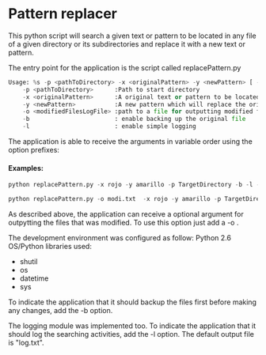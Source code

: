 # Pattern replacer 
This python script will search a given text or pattern to be located in any file of a given directory or its subdirectories and replace it with a new text or pattern.

The entry point for the application is the script called replacePattern.py

```python
Usage: %s -p <pathToDirectory> -x <originalPattern> -y <newPattern> [ -o <modifiedFilesLogFile> ] [ -b ] [ -l ]
    -p <pathToDirectory>      :Path to start directory
    -x <originalPattern>      :A original text or pattern to be located
    -y <newPattern>           :A new pattern which will replace the original
    -o <modifiedFilesLogFile> :path to a file for outputting modified files
    -b                        : enable backing up the original file
    -l                        : enable simple logging
```
The application is able to receive the arguments in variable order using the option prefixes:

#### Examples:
```python
python replacePattern.py -x rojo -y amarillo -p TargetDirectory -b -l -o modi.txt

python replacePattern.py -o modi.txt  -x rojo -y amarillo -p TargetDirectory -b -l
```

As described above, the application can receive a optional argument for outpytting the files that was modified. To use this option just add a  -o <outputFileName>.

The development environment was configured as follow:
Python 2.6
OS/Python libraries used:
- shutil
- os
- datetime
- sys

To indicate the application that it should backup the files first before making any changes, add the -b option.

The logging module was implemented too. To indicate the application that it should log the searching activities, add the -l option. The default output file is "log.txt".
